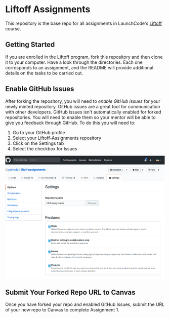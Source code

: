 # Liftoff Assignments

This repository is the base repo for all assignments in LaunchCode's [Liftoff](http://education.launchcode.org/liftoff/) course.

## Getting Started

If you are enrolled in the Liftoff program, fork this repository and then clone it to your computer. Have a look through the directories. Each one corresponds to an assignment, and the README will provide additional details on the tasks to be carried out.

## Enable GitHub Issues

After forking the repository, you will need to *enable GitHub issues* for your newly minted repository. GitHub issues are a great tool for communication with other developers. GitHub issues isn't automatically enabled for forked repositories. You will need to enable them so your mentor will be able to give you feedback through GitHub. To do this you will need to:

1. Go to your GitHub profile
2. Select your Liftoff-Assignments repository
3. Click on the Settings tab
4. Select the checkbox for Issues

![Enable GitHub Issues](github_issues.png)

## Submit Your Forked Repo URL to Canvas

Once you have forked your repo and enabled GitHub Issues, submit the URL of your new repo to Canvas to complete Assignment 1.
